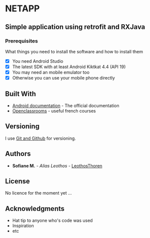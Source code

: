 # NETAPP

## Simple application using retrofit and RXJava

### Prerequisites

What things you need to install the software and how to install them

- [x] You need Android Studio
- [x] The latest SDK with at least Android Kiktkat 4.4 (API 19)
- [x] You may need an mobile emulator too
- [x] Otherwise you can use your mobile phone directly

## Built With

* [Android documentation](https://developer.android.com/guide/index.html) - The official documentation
* [Openclassrooms](https://openclassrooms.com/courses/) - useful french courses

## Versioning

I use [Git and Github](https://gist.github.com/) for versioning.

## Authors

* **Sofiane M.** - *Alias Leothos* - [LeothosThoren](https://github.com/LeothosThoren)

## License

No licence for the moment yet ...

## Acknowledgments

* Hat tip to anyone who's code was used
* Inspiration
* etc


